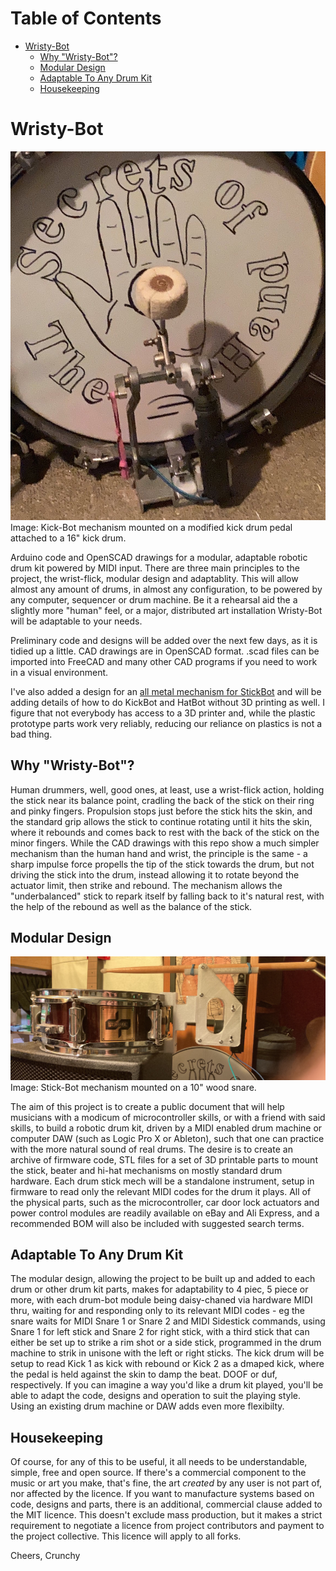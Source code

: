 # Table of Contents
- [Wristy-Bot](#wristy-bot)
  * [Why "Wristy-Bot"?](#why--wristy-bot--)
  * [Modular Design](#modular-design)
  * [Adaptable To Any Drum Kit](#adaptable-to-any-drum-kit)
  * [Housekeeping](#housekeeping)

# Wristy-Bot
![Kick-Bot mechanism mounted on a modified kick drum pedal attached to a 16" kick drum](./img/IMG_6734.JPG)
Image: Kick-Bot mechanism mounted on a modified kick drum pedal attached to a 16" kick drum.
 
Arduino code and OpenSCAD drawings for a modular, adaptable robotic drum kit powered by MIDI input. There are three main principles to the project, the wrist-flick, modular design and adaptablity. This will allow almost any amount of drums, in almost any configuration, to be powered by any computer, sequencer or drum machine. Be it a rehearsal aid the a slightly more "human" feel, or a major, distributed art installation Wristy-Bot will be adaptable to your needs.

Preliminary code and designs will be added over the next few days, as it is tidied up a little. CAD drawings are in OpenSCAD format. .scad files can be imported into FreeCAD and many other CAD programs if you need to work in a visual environment.

I've also added a design for an [all metal mechanism for StickBot](https://github.com/crunchysteve/Wristy-Bot/blob/main/Mechanisms/MetalHardware/README.md) and will be adding details of how to do KickBot and HatBot without 3D printing as well. I figure that not everybody has access to a 3D printer and, while the plastic prototype parts work very reliably, reducing our reliance on plastics is not a bad thing.

## Why "Wristy-Bot"?
Human drummers, well, good ones, at least, use a wrist-flick action, holding the stick near its balance point, cradling the back of the stick on their ring and pinky fingers. Propulsion stops just before the stick hits the skin, and the standard grip allows the stick to continue rotating until it hits the skin, where it rebounds and comes back to rest with the back of the stick on the minor fingers. While the CAD drawings with this repo show a much simpler mechanism than the human hand and wrist, the principle is the same - a sharp impulse force propells the tip of the stick towards the drum, but not driving the stick into the drum, instead allowing it to rotate beyond the actuator limit, then strike and rebound. The mechanism allows the "underbalanced" stick to repark itself by falling back to it's natural rest, with the help of the rebound as well as the balance of the stick.

## Modular Design
![Stick-Bot mechanism mounted on a 10" wood snare.](./img/IMG_6785.JPG)
Image: Stick-Bot mechanism mounted on a 10" wood snare.

The aim of this project is to create a public document that will help musicians with a modicum of microcontroller skills, or with a friend with said skills, to build a robotic drum kit, driven by a MIDI enabled drum machine or computer DAW (such as Logic Pro X or Ableton), such that one can practice with the more natural sound of real drums. The desire is to create an archive of firmware code, STL files for a set of 3D printable parts to mount the stick, beater and hi-hat mechanisms on mostly standard drum hardware. Each drum stick mech will be a standalone instrument, setup in firmware to read only the relevant MIDI codes for the drum it plays. All of the physical parts, such as the microcontroller, car door lock actuators and power control modules are readily available on eBay and Ali Express, and a recommended BOM will also be included with suggested search terms.

## Adaptable To Any Drum Kit
The modular design, allowing the project to be built up and added to each drum or other drum kit parts, makes for adaptability to 4 piec, 5 piece or more, with each drum-bot module being daisy-chaned via hardware MIDI thru, waiting for and responding only to its relevant MIDI codes - eg the snare waits for MIDI Snare 1 or Snare 2 and MIDI Sidestick commands, using Snare 1 for left stick and Snare 2 for right stick, with a third stick that can either be set up to strike a rim shot or a side stick, programmed in the drum machine to strik in unisone with the left or right sticks. The kick drum will be setup to read Kick 1 as kick with rebound or Kick 2 as a dmaped kick, where the pedal is held against the skin to damp the beat. DOOF or duf, respectively. If you can imagine a way you'd like a drum kit played, you'll be able to adapt the code, designs and operation to suit the playing style. Using an existing drum machine or DAW adds even more flexibilty.

## Housekeeping
Of course, for any of this to be useful, it all needs to be understandable, simple, free and open source. If there's a commercial component to the music or art you make, that's fine, the art *created* by any user is not part of, nor affected by the licence. If you want to manufacture systems based on code, designs and parts, there is an additional, commercial clause added to the MIT licence. This doesn't exclude mass production, but it makes a strict requirement to negotiate a licence from project contributors and payment to the project collective. This licence will apply to all forks.

Cheers,
Crunchy
